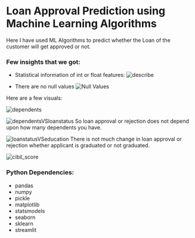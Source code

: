 # Loan Approval Prediction using Machine Learning Algorithms

Here I have used ML Algorithms to predict whether the Loan of the customer will get approved or not.

### Few insights that we got:

- Statistical information of int or float features:
![describe](https://github.com/shreyas7057/loan-approval-prediction/assets/34678255/b00dca73-969d-491b-b80c-4b65f97d87f9)

- There are no null values
![Null Values](https://github.com/shreyas7057/loan-approval-prediction/assets/34678255/c014c045-7e6a-49d6-9f87-96d2100cac5c)

Here are a few visuals:

![dependents](https://github.com/shreyas7057/loan-approval-prediction/assets/34678255/cfbc0cc3-57ed-469e-b2f8-344e0da99861)

![dependentsVSloanstatus](https://github.com/shreyas7057/loan-approval-prediction/assets/34678255/1b0ac49d-e33d-4d34-bb28-9679b18de47f)
So loan approval or rejection does not depend upon how many dependents you have.

![loanstatusVSeducation](https://github.com/shreyas7057/loan-approval-prediction/assets/34678255/097b6131-c90c-4c62-bdf0-7ca140845219)
There is not much change in loan approval or rejection whether applicant is graduated or not graduated.

![cibil_score](https://github.com/shreyas7057/loan-approval-prediction/assets/34678255/32d543ac-984d-4a8d-96dc-6b688c36a8c2)


### Python Dependencies:
- pandas
- numpy
- pickle
- matplotlib
- statsmodels
- seaborn
- sklearn
- streamlit

